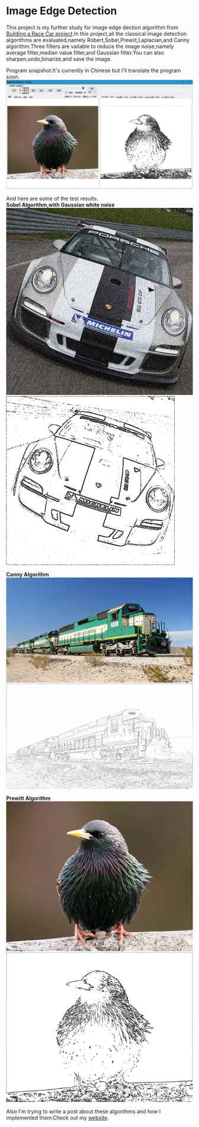# Image Edge Detection  
This project is my further study for image edge dection algorithm from [Building a Race Car project](http://lichaoma.com/2015/11/17/self-balancing-smart-car-based-on-freescale-mc9s12x128/).In this project,all the classical image detection algorithms are evaluated,namely Robert,Sobel,Prewiit,Laplacian,and Canny algorithm.Three filters are vailable to reduce the image noise,namely average filter,median value filter,and Gaussian filter.You can also sharpen,undo,binarize,and save the image.   
  
Program snapshot.It's currently in Chinese but I'll translate the program soon.   
![alt tag](snapshot/software-s.jpg)  
  
And here are some of the test results.  
**Sobel Algorithm,with Gaussian white noise**  
![alt tag](snapshot/test4_高斯噪声1-s.jpg)  
![alt tag](snapshot/edge/test4_高斯噪声1_sobel_bool-s.jpg)   
  
**Canny Algorithm**  
![alt tag](snapshot/green-train-4001-s.jpg)  
![alt tag](snapshot/edge/green-train-4001_canny-s.jpg)  
  
**Prewitt Algorithm**  
![alt tag](snapshot/07-s.jpg)  
![alt tag](snapshot/edge/07_prewitt_bool-s.jpg)  
   
Also I'm trying to write a post about these algorithms and how I implemented them.Check out my [website](http://lichaoma.com/).  

